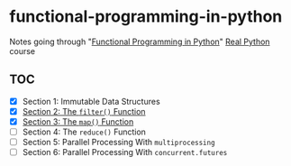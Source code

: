 # functional-programming-in-python

Notes going through "[Functional Programming in Python][course]" [Real Python][realpython] course

## TOC

- [x] Section 1: Immutable Data Structures
- [x] [Section 2: The `filter()` Function](src/section2.ipynb)
- [x] [Section 3: The `map()` Function](src/section3.ipynb)
- [ ] Section 4: The `reduce()` Function
- [ ] Section 5: Parallel Processing With `multiprocessing`
- [ ] Section 6: Parallel Processing With `concurrent.futures`

[course]: https://realpython.com/courses/functional-programming-python/
[realpython]: https://realpython.com/
